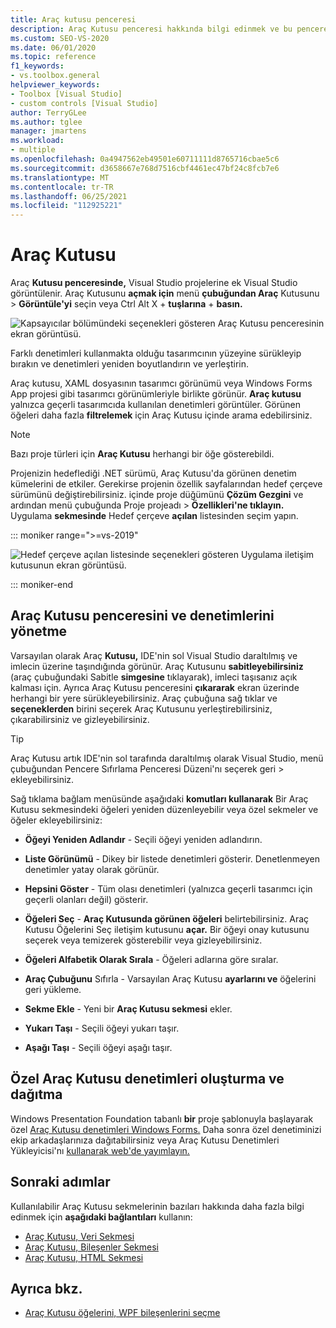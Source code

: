 ```yaml
---
title: Araç kutusu penceresi
description: Araç Kutusu penceresi hakkında bilgi edinmek ve bu pencerenin projelerde ek olarak ekley Visual Studio öğrenin.
ms.custom: SEO-VS-2020
ms.date: 06/01/2020
ms.topic: reference
f1_keywords:
- vs.toolbox.general
helpviewer_keywords:
- Toolbox [Visual Studio]
- custom controls [Visual Studio]
author: TerryGLee
ms.author: tglee
manager: jmartens
ms.workload:
- multiple
ms.openlocfilehash: 0a4947562eb49501e60711111d8765716cbae5c6
ms.sourcegitcommit: d3658667e768d7516cbf4461ec47bf24c8fcb7e6
ms.translationtype: MT
ms.contentlocale: tr-TR
ms.lasthandoff: 06/25/2021
ms.locfileid: "112925221"
---
```

# <a name="toolbox"></a>Araç Kutusu

Araç **Kutusu penceresinde,** Visual Studio projelerine ek Visual Studio görüntülenir. Araç Kutusunu **açmak için** menü **çubuğundan Araç** Kutusunu  >  **Görüntüle'yi** seçin veya Ctrl Alt X  + **tuşlarına** + **basın.**

![Kapsayıcılar bölümündeki seçenekleri gösteren Araç Kutusu penceresinin ekran görüntüsü.](media/vs-2019/toolbox.png "Araç Kutusu penceresinin ekran görüntüsü")

Farklı denetimleri kullanmakta olduğu tasarımcının yüzeyine sürükleyip bırakın ve denetimleri yeniden boyutlandırın ve yerleştirin.

Araç kutusu, XAML dosyasının tasarımcı görünümü veya Windows Forms App projesi gibi tasarımcı görünümleriyle birlikte görünür. **Araç kutusu** yalnızca geçerli tasarımcıda kullanılan denetimleri görüntüler. Görünen öğeleri daha fazla **filtrelemek** için Araç Kutusu içinde arama edebilirsiniz.

> [!NOTE]
> Bazı proje türleri için **Araç Kutusu** herhangi bir öğe gösterebildi.

Projenizin hedeflediği .NET sürümü, Araç Kutusu'da görünen denetim kümelerini de etkiler. Gerekirse projenin özellik sayfalarından hedef çerçeve sürümünü değiştirebilirsiniz. içinde proje düğümünü **Çözüm Gezgini** ve ardından menü çubuğunda Proje projeadı   >  **Özellikleri'ne tıklayın.** Uygulama **sekmesinde** Hedef çerçeve **açılan** listesinden seçim yapın.

::: moniker range=">=vs-2019"

![Hedef çerçeve açılan listesinde seçenekleri gösteren Uygulama iletişim kutusunun ekran görüntüsü.](media/vs-2019/toolbox-change-dotnet-version.png ".NET sürümünü değiştirebilirsiniz iletişim kutusunun ekran görüntüsü")

::: moniker-end

## <a name="manage-the-toolbox-window-and-its-controls"></a>Araç Kutusu penceresini ve denetimlerini yönetme

Varsayılan olarak Araç **Kutusu,** IDE'nin sol Visual Studio daraltılmış ve imlecin üzerine taşındığında görünür. Araç Kutusunu **sabitleyebilirsiniz** (araç çubuğundaki Sabitle **simgesine** tıklayarak), imleci taşısanız açık kalması için. Ayrıca Araç Kutusu penceresini **çıkararak** ekran üzerinde herhangi bir yere sürükleyebilirsiniz. Araç çubuğuna sağ tıklar ve **seçeneklerden** birini seçerek Araç Kutusunu yerleştirebilirsiniz, çıkarabilirsiniz ve gizleyebilirsiniz.

> [!TIP]
> Araç Kutusu artık IDE'nin sol tarafında daraltılmış olarak Visual Studio, menü çubuğundan Pencere Sıfırlama Penceresi Düzeni'nı seçerek geri  >   ekleyebilirsiniz.

Sağ tıklama bağlam menüsünde aşağıdaki **komutları kullanarak** Bir Araç Kutusu sekmesindeki öğeleri yeniden düzenleyebilir veya özel sekmeler ve öğeler ekleyebilirsiniz:

- **Öğeyi Yeniden Adlandır** - Seçili öğeyi yeniden adlandırın.

- **Liste Görünümü** - Dikey bir listede denetimleri gösterir. Denetlenmeyen denetimler yatay olarak görünür.

- **Hepsini Göster** - Tüm olası denetimleri (yalnızca geçerli tasarımcı için geçerli olanları değil) gösterir.

- **Öğeleri Seç** - **Araç Kutusunda görünen öğeleri** belirtebilirsiniz. Araç Kutusu Öğelerini Seç iletişim kutusunu **açar.** Bir öğeyi onay kutusunu seçerek veya temizerek gösterebilir veya gizleyebilirsiniz.

- **Öğeleri Alfabetik Olarak Sırala** - Öğeleri adlarına göre sıralar.

- **Araç Çubuğunu** Sıfırla - Varsayılan Araç Kutusu **ayarlarını ve** öğelerini geri yükleme.

- **Sekme Ekle** - Yeni bir **Araç Kutusu sekmesi** ekler.

- **Yukarı Taşı** - Seçili öğeyi yukarı taşır.

- **Aşağı Taşı** - Seçili öğeyi aşağı taşır.

## <a name="create-and-distribute-custom-toolbox-controls"></a>Özel Araç Kutusu denetimleri oluşturma ve dağıtma

Windows Presentation Foundation tabanlı **bir** proje şablonuyla başlayarak özel [Araç Kutusu denetimleri Windows Forms.](../../extensibility/creating-a-wpf-toolbox-control.md) [](../../extensibility/creating-a-windows-forms-toolbox-control.md) Daha sonra özel denetiminizi ekip arkadaşlarınıza dağıtabilirsiniz veya Araç Kutusu Denetimleri Yükleyicisi'nı [kullanarak web'de yayımlayın.](https://download.microsoft.com/download/8/3/6/836657BD-9CCB-4ED4-B9D2-FB769473B284/TCI_whitepaper.docx)

## <a name="next-steps"></a>Sonraki adımlar

Kullanılabilir Araç Kutusu sekmelerinin bazıları hakkında daha fazla bilgi edinmek için **aşağıdaki bağlantıları** kullanın:

- [Araç Kutusu, Veri Sekmesi](../../ide/reference/toolbox-data-tab.md)
- [Araç Kutusu, Bileşenler Sekmesi](../../ide/reference/toolbox-components-tab.md)
- [Araç Kutusu, HTML Sekmesi](../../ide/reference/toolbox-html-tab.md)

## <a name="see-also"></a>Ayrıca bkz.

- [Araç Kutusu öğelerini, WPF bileşenlerini seçme](choose-toolbox-items-wpf-components.md)

